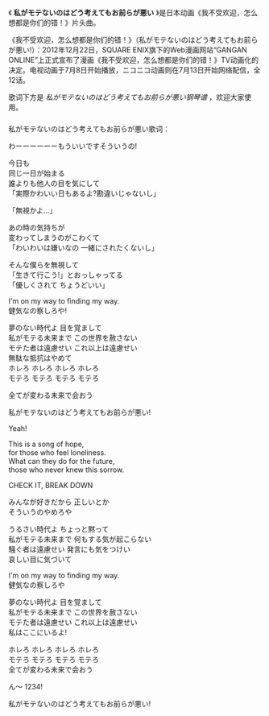 

《 **私がモテないのはどう考えてもお前らが悪い** 》是日本动画《我不受欢迎，怎么想都是你们的错！》片头曲。

《我不受欢迎，怎么想都是你们的错！》（私がモテないのはどう考えてもお前らが悪い!）：2012年12月22日，SQUARE
ENIX旗下的Web漫画网站“GANGAN
ONLINE”上正式宣布了漫画《我不受欢迎，怎么想都是你们的错！》TV动画化的决定。电视动画于7月8日开始播放，ニコニコ动画则在7月13日开始网络配信，全12话。

歌词下方是 _私がモテないのはどう考えてもお前らが悪い钢琴谱_ ，欢迎大家使用。

###  
私がモテないのはどう考えてもお前らが悪い歌词：

わーーーーーーもういいですそういうの!

今日も  
同じ一日が始まる  
誰よりも他人の目を気にして  
「実際かわいい日もあるよ?勘違いじゃないし」

「無視かよ...」

あの時の気持ちが  
変わってしまうのがこわくて  
「わいわいは嫌いなの 一緒にされたくないし」

そんな僕らを無視して  
「生きて行こう!」とおっしゃってる  
「優しくされて ちょうどいい」

I'm on my way to finding my way.  
健気なの察しろや!

夢のない時代よ 目を覚まして  
私がモテる未来まで この世界を赦さない  
モテた者は遠慮せい これ以上は遠慮せい  
無駄な抵抗はやめて  
ホレろ ホレろ ホレろ ホレろ  
モテろ モテろ モテろ モテろ

全てが変わる未来で会おう

私がモテないのはどう考えてもお前らが悪い!

Yeah!

This is a song of hope,  
for those who feel loneliness.  
What can they do for the future,  
those who never knew this sorrow.

CHECK IT, BREAK DOWN

みんなが好きだから 正しいとか  
そういうのやめろや

うるさい時代よ ちょっと黙って  
私がモテる未来まで 何もする気が起こらない  
騒ぐ者は遠慮せい 発言にも気をつけい  
哀しい目に気づいて

I'm on my way to finding my way.  
健気なの察しろや

夢のない時代よ 目を覚まして  
私がモテる未来まで この世界を赦さない  
モテた者は遠慮せい これ以上は遠慮せい  
私はここにいるよ!

ホレろ ホレろ ホレろ ホレろ  
モテろ モテろ モテろ モテろ  
全てが変わる未来で会おう

ん〜 1234!

私がモテないのはどう考えてもお前らが悪い!

  

